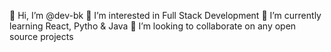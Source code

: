 👋 Hi, I’m @dev-bk
👀 I’m interested in Full Stack Development
🌱 I’m currently learning React, Pytho & Java
💞️ I’m looking to collaborate on any open source projects

